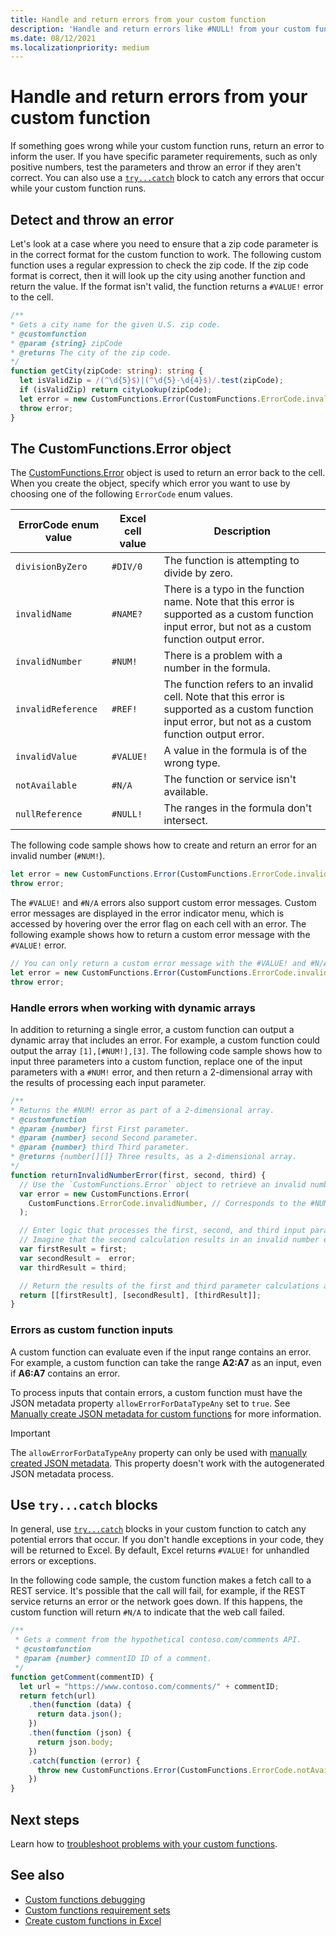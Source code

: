 ```yaml
---
title: Handle and return errors from your custom function
description: 'Handle and return errors like #NULL! from your custom function.'
ms.date: 08/12/2021
ms.localizationpriority: medium
---
```


# Handle and return errors from your custom function

If something goes wrong while your custom function runs, return an error to inform the user. If you have specific parameter requirements, such as only positive numbers, test the parameters and throw an error if they aren't correct. You can also use a [`try...catch`](https://developer.mozilla.org/docs/Web/JavaScript/Reference/Statements/try...catch) block to catch any errors that occur while your custom function runs.

## Detect and throw an error

Let's look at a case where you need to ensure that a zip code parameter is in the correct format for the custom function to work. The following custom function uses a regular expression to check the zip code. If the zip code format is correct, then it will look up the city using another function and return the value. If the format isn't valid, the function returns a `#VALUE!` error to the cell.

```typescript
/**
* Gets a city name for the given U.S. zip code.
* @customfunction
* @param {string} zipCode
* @returns The city of the zip code.
*/
function getCity(zipCode: string): string {
  let isValidZip = /(^\d{5}$)|(^\d{5}-\d{4}$)/.test(zipCode);
  if (isValidZip) return cityLookup(zipCode);
  let error = new CustomFunctions.Error(CustomFunctions.ErrorCode.invalidValue, "Please provide a valid U.S. zip code.");
  throw error;
}
```

## The CustomFunctions.Error object

The [CustomFunctions.Error](/javascript/api/custom-functions-runtime/customfunctions.error) object is used to return an error back to the cell. When you create the object, specify which error you want to use by choosing one of the following `ErrorCode` enum values.

|ErrorCode enum value  |Excel cell value  |Description  |
|---------------|---------|---------|
|`divisionByZero` | `#DIV/0`  | The function is attempting to divide by zero. |
|`invalidName`    | `#NAME?`  | There is a typo in the function name. Note that this error is supported as a custom function input error, but not as a custom function output error. |
|`invalidNumber`  | `#NUM!`   | There is a problem with a number in the formula. |
|`invalidReference` | `#REF!` | The function refers to an invalid cell. Note that this error is supported as a custom function input error, but not as a custom function output error.|
|`invalidValue`   | `#VALUE!` | A value in the formula is of the wrong type. |
|`notAvailable`   | `#N/A`    | The function or service isn't available. |
|`nullReference`  | `#NULL!`  | The ranges in the formula don't intersect. |

The following code sample shows how to create and return an error for an invalid number (`#NUM!`).

```typescript
let error = new CustomFunctions.Error(CustomFunctions.ErrorCode.invalidNumber);
throw error;
```

The `#VALUE!` and `#N/A` errors also support custom error messages. Custom error messages are displayed in the error indicator menu, which is accessed by hovering over the error flag on each cell with an error. The following example shows how to return a custom error message with the `#VALUE!` error.

```typescript
// You can only return a custom error message with the #VALUE! and #N/A errors.
let error = new CustomFunctions.Error(CustomFunctions.ErrorCode.invalidValue, "The parameter can only contain lowercase characters.");
throw error;
```

### Handle errors when working with dynamic arrays

In addition to returning a single error, a custom function can output a dynamic array that includes an error. For example, a custom function could output the array `[1],[#NUM!],[3]`. The following code sample shows how to input three parameters into a custom function, replace one of the input parameters with a `#NUM!` error, and then return a 2-dimensional array with the results of processing each input parameter.

```js
/**
* Returns the #NUM! error as part of a 2-dimensional array.
* @customfunction
* @param {number} first First parameter.
* @param {number} second Second parameter.
* @param {number} third Third parameter.
* @returns {number[][]} Three results, as a 2-dimensional array.
*/
function returnInvalidNumberError(first, second, third) {
  // Use the `CustomFunctions.Error` object to retrieve an invalid number error.
  var error = new CustomFunctions.Error(
    CustomFunctions.ErrorCode.invalidNumber, // Corresponds to the #NUM! error in the Excel UI.
  );

  // Enter logic that processes the first, second, and third input parameters.
  // Imagine that the second calculation results in an invalid number error. 
  var firstResult = first;
  var secondResult =  error;
  var thirdResult = third;

  // Return the results of the first and third parameter calculations and a #NUM! error in place of the second result. 
  return [[firstResult], [secondResult], [thirdResult]];
}
```

### Errors as custom function inputs

A custom function can evaluate even if the input range contains an error. For example, a custom function can take the range **A2:A7** as an input, even if **A6:A7** contains an error.

To process inputs that contain errors, a custom function must have the JSON metadata property `allowErrorForDataTypeAny` set to `true`. See [Manually create JSON metadata for custom functions](custom-functions-json.md#metadata-reference) for more information.

> [!IMPORTANT]
> The `allowErrorForDataTypeAny` property can only be used with [manually created JSON metadata](custom-functions-json.md). This property doesn't work with the autogenerated JSON metadata process.

## Use `try...catch` blocks

In general, use [`try...catch`](https://developer.mozilla.org/docs/Web/JavaScript/Reference/Statements/try...catch) blocks in your custom function to catch any potential errors that occur. If you don't handle exceptions in your code, they will be returned to Excel. By default, Excel returns `#VALUE!` for unhandled errors or exceptions.

In the following code sample, the custom function makes a fetch call to a REST service. It's possible that the call will fail, for example, if the REST service returns an error or the network goes down. If this happens, the custom function will return `#N/A` to indicate that the web call failed.

```typescript
/**
 * Gets a comment from the hypothetical contoso.com/comments API.
 * @customfunction
 * @param {number} commentID ID of a comment.
 */
function getComment(commentID) {
  let url = "https://www.contoso.com/comments/" + commentID;
  return fetch(url)
    .then(function (data) {
      return data.json();
    })
    .then(function (json) {
      return json.body;
    })
    .catch(function (error) {
      throw new CustomFunctions.Error(CustomFunctions.ErrorCode.notAvailable);
    })
}
```

## Next steps

Learn how to [troubleshoot problems with your custom functions](custom-functions-troubleshooting.md).

## See also

* [Custom functions debugging](custom-functions-debugging.md)
* [Custom functions requirement sets](/javascript/api/requirement-sets/custom-functions-requirement-sets.md)
* [Create custom functions in Excel](custom-functions-overview.md)
